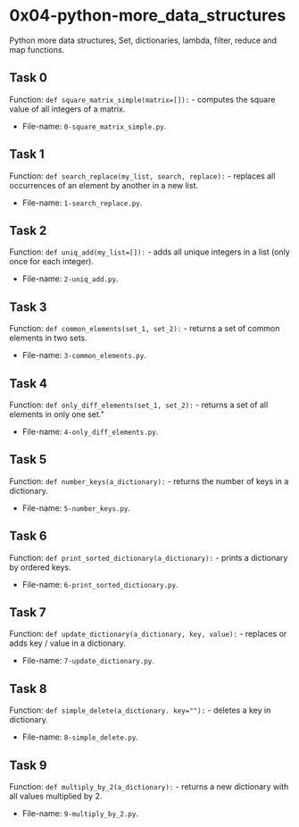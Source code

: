 # 0x04-python-more\_data\_structures
Python more data structures, Set, dictionaries, lambda, filter, reduce and map functions.

## Task 0
Function: `def square_matrix_simple(matrix=[]):` - computes the square value of all integers of a matrix.
* File-name: `0-square_matrix_simple.py`.

## Task 1
Function: `def search_replace(my_list, search, replace):` - replaces all occurrences of an element by another in a new list.
* File-name: `1-search_replace.py`.

## Task 2
Function: `def uniq_add(my_list=[]):` - adds all unique integers in a list (only once for each integer).
* File-name: `2-uniq_add.py`.

## Task 3
Function: `def common_elements(set_1, set_2):` - returns a set of common elements in two sets.
* File-name: `3-common_elements.py`.

## Task 4
Function: `def only_diff_elements(set_1, set_2):` - returns a set of all elements in only one set."
* File-name: `4-only_diff_elements.py`.

## Task 5
Function: `def number_keys(a_dictionary):` - returns the number of keys in a dictionary.
* File-name: `5-number_keys.py`.

## Task 6
Function: `def print_sorted_dictionary(a_dictionary):` - prints a dictionary by ordered keys.
* File-name: `6-print_sorted_dictionary.py`.

## Task 7
Function: `def update_dictionary(a_dictionary, key, value):` - replaces or adds key / value in a dictionary.
* File-name: `7-update_dictionary.py`.

## Task 8
Function: `def simple_delete(a_dictionary. key=""):` - deletes a key in dictionary.
* File-name: `8-simple_delete.py`.

## Task 9
Function: `def multiply_by_2(a_dictionary):` - returns a new dictionary with all values multiplied by 2.
* File-name: `9-multiply_by_2.py`.
